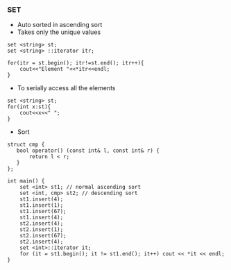 ### SET
* Auto sorted in ascending sort
* Takes only the unique values

```
set <string> st;
set <string> ::iterator itr;

for(itr = st.begin(); itr!=st.end(); itr++){
	cout<<"Element "<<*itr<<endl;
}
```
* To serially access all the elements
```
set <string> st;
for(int x:st){
    cout<<x<<" ";
}
```
* Sort
```
struct cmp {
   bool operator() (const int& l, const int& r) {
       return l < r;
   }
};

int main() {
	set <int> st1; // normal ascending sort
	set <int, cmp> st2; // descending sort
	st1.insert(4);
	st1.insert(1);
	st1.insert(67);
	st1.insert(4);
	st2.insert(4);
	st2.insert(1);
	st2.insert(67);
	st2.insert(4);
	set <int>::iterator it;
	for (it = st1.begin(); it != st1.end(); it++) cout << *it << endl;
}

```
